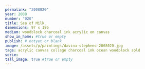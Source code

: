 ```yaml
---
permalink: "2008020"
year: 2008
number: "020"
title: Sea of Milk
dimensions: 97 x 186
medium: woodblock charcoal ink acrylic on canvas
show_in_home: #true or empty
publish: # notyet or blank
image: /assets/p/paintings/davina-stephens-2008020.jpg
tags: acrylic canvas collage charcoal ink ocean woodblock sold
serie:
tall_image: true #true or empty
---
```

